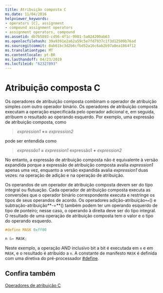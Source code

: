 ```yaml
---
title: Atribuição composta C
ms.date: 11/04/2016
helpviewer_keywords:
- operators [C], assignment
- compound assignment operators
- assignment operators, compound
ms.assetid: db7b5893-cd56-4f1c-9981-5a024200ab63
ms.openlocfilehash: 39a9391e2a62a59c5e7fd7937c1f3d12509b76ad
ms.sourcegitcommit: 0ab61bc3d2b6cfbd52a16c6ab2b97a8ea1864f12
ms.translationtype: MT
ms.contentlocale: pt-BR
ms.lasthandoff: 04/23/2019
ms.locfileid: "62327893"
---
```

# <a name="c-compound-assignment"></a>Atribuição composta C

Os operadores de atribuição composta combinam o operador de atribuição simples com outro operador binário. Os operadores de atribuição composta executam a operação especificada pelo operador adicional e, em seguida, atribuem o resultado ao operando esquerdo. Por exemplo, uma expressão de atribuição composta, como

> *expression1* **+=** *expression2*

pode ser entendida como

> *expressão1* **=** *expression1* expressão1 **+** *expression2*

No entanto, a expressão de atribuição composta não é equivalente à versão expandida porque a expressão de atribuição composta avalia *expression1* apenas uma vez, enquanto a versão expandida avalia *expression1* duas vezes: na operação de adição e na operação de atribuição.

Os operandos de um operador de atribuição composta devem ser do tipo integral ou flutuação. Cada operador de atribuição composta executa as conversões que o operador binário correspondente executa e restringe os tipos de seus operandos de acordo. Os operadores adição-atribuição`+=`() e subtração-atribuição**-=**() também podem ter um operando esquerdo de tipo de ponteiro; nesse caso, o operando à direita deve ser do tipo integral. O resultado de uma operação de atribuição composta tem o valor e o tipo do operando esquerdo.

```C
#define MASK 0xff00

n &= MASK;
```

Neste exemplo, a operação AND inclusivo bit a bit é executada em `n` e em `MASK`, e o resultado é atribuído a `n`. A constante de manifesto `MASK` é definida com uma diretiva do pré-processador [#define](../preprocessor/hash-define-directive-c-cpp.md).

## <a name="see-also"></a>Confira também

[Operadores de atribuição C](../c-language/c-assignment-operators.md)
